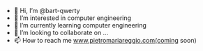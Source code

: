 - 👋 Hi, I’m @bart-qwerty
- 👀 I’m interested in computer engineering 
- 🌱 I’m currently learning computer engineering
- 💞️ I’m looking to collaborate on ...
- 📫 How to reach me www.pietromariareggio.com(coming soon)

<!---
bart-qwerty/bart-qwerty is a ✨ special ✨ repository because its `README.md` (this file) appears on your GitHub profile.
You can click the Preview link to take a look at your changes.
--->
